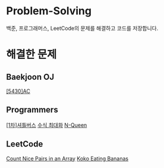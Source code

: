 # Problem-Solving
백준, 프로그래머스, LeetCode의 문제를 해결하고 코드를 저장합니다.

# 해결한 문제

## Baekjoon OJ

[[5430]AC](https://www.acmicpc.net/problem/5430)

## Programmers

[[1차]셔틀버스](https://programmers.co.kr/learn/courses/30/lessons/17678)
[수식 최대화](https://programmers.co.kr/learn/courses/30/lessons/67257)
[N-Queen](https://programmers.co.kr/learn/courses/30/lessons/12952)

## LeetCode

[Count Nice Pairs in an Array](https://leetcode.com/problems/count-nice-pairs-in-an-array/)
[Koko Eating Bananas](https://leetcode.com/problems/koko-eating-bananas/)
